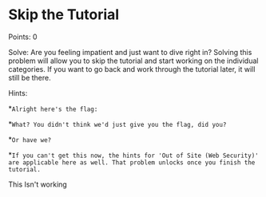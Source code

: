 # Skip the Tutorial

Points: 0

Solve:
Are you feeling impatient and just want to dive right in? Solving this problem will allow you to skip the tutorial and start working on the individual categories. If you want to go back and work through the tutorial later, it will still be there.

Hints:

*`Alright here's the flag:`


*`What? You didn't think we'd just give you the flag, did you?`


*`Or have we?`


*`If you can't get this now, the hints for 'Out of Site (Web Security)' are applicable here as well. That problem unlocks once you finish the tutorial.`



This
Isn't 
working

